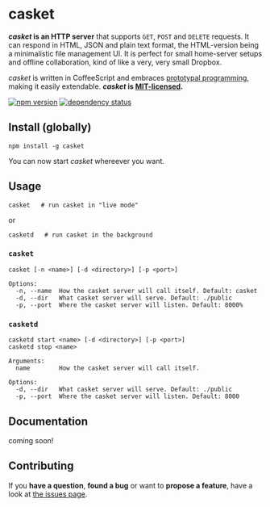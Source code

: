 # casket

***casket* is an HTTP server** that supports `GET`, `POST` and `DELETE` requests. It can respond in HTML, JSON and plain text format, the HTML-version being a minimalistic file management UI. It is perfect for small home-server setups and offline collaboration, kind of like a very, very small Dropbox.

*casket* is written in CoffeeScript and embraces [prototypal programming](http://davidwalsh.name/javascript-objects-deconstruction#simpler-object-object), making it easily extendable. ***casket* is [MIT-licensed](LICENSE).**

[![npm version](https://img.shields.io/npm/v/casket.svg)](https://www.npmjs.com/package/casket)
[![dependency status](https://img.shields.io/david/derhuerst/casket.svg)](https://david-dm.org/derhuerst/casket)



## Install (globally)

```shell
npm install -g casket
```

You can now start *casket* whereever you want.



## Usage

```shell
casket   # run casket in "live mode"
```

or

```shell
casketd   # run casket in the background
```


### `casket`

```
casket [-n <name>] [-d <directory>] [-p <port>]

Options:
  -n, --name  How the casket server will call itself. Default: casket
  -d, --dir   What casket server will serve. Default: ./public
  -p, --port  Where the casket server will listen. Default: 8000%
```


### `casketd`

```
casketd start <name> [-d <directory>] [-p <port>]
casketd stop <name>

Arguments:
  name        How the casket server will call itself.

Options:
  -d, --dir   What casket server will serve. Default: ./public
  -p, --port  Where the casket server will listen. Default: 8000
```



## Documentation

coming soon!



## Contributing

If you **have a question**, **found a bug** or want to **propose a feature**, have a look at [the issues page](https://github.com/derhuerst/casket/issues).
